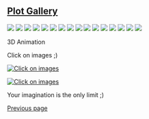 ## [Plot Gallery](PLOT_GALLERY.md)

<img src="https://github.com/Nelson-numerical-software/nelson-website/raw/master/images/gallery/butterfly.png">
<img src="https://github.com/Nelson-numerical-software/nelson-website/raw/master/images/gallery/france.png">
<img src="https://github.com/Nelson-numerical-software/nelson-website/raw/master/images/gallery/baboon_rot90.png">
<img src="https://github.com/Nelson-numerical-software/nelson-website/raw/master/images/gallery/bench_plot.png">
<img src="https://github.com/Nelson-numerical-software/nelson-website/raw/master/images/gallery/christmas.png">
<img src="https://github.com/Nelson-numerical-software/nelson-website/raw/master/images/gallery/colormap.png">
<img src="https://github.com/Nelson-numerical-software/nelson-website/raw/master/images/gallery/fractal.png">
<img src="https://github.com/Nelson-numerical-software/nelson-website/raw/master/images/gallery/spy_demo.png">
<img src="https://github.com/Nelson-numerical-software/nelson-website/raw/master/images/gallery/heart.png">
<img src="https://github.com/Nelson-numerical-software/nelson-website/raw/master/images/gallery/surf2.png">
<img src="https://github.com/Nelson-numerical-software/nelson-website/raw/master/images/gallery/cylinder.png">
<img src="https://github.com/Nelson-numerical-software/nelson-website/raw/master/images/gallery/cylinder2.png">
<img src="https://github.com/Nelson-numerical-software/nelson-website/raw/master/images/gallery/tubeplot.png">
<img src="https://github.com/Nelson-numerical-software/nelson-website/raw/master/images/gallery/plot3.png">
<img src="https://github.com/Nelson-numerical-software/nelson-website/raw/master/images/gallery/quiver.png">
<img src="https://github.com/Nelson-numerical-software/nelson-website/raw/master/images/gallery/sphere.png">

3D Animation

Click on images ;)

[![Click on images](https://i3.ytimg.com/vi/ziM-DlD3LOg/maxresdefault.jpg)](https://www.youtube.com/watch?v=ziM-DlD3LOg)

[![Click on images](https://i3.ytimg.com/vi/2WsfzBBxV4U/maxresdefault.jpg)](https://www.youtube.com/watch?v=2WsfzBBxV4U)

Your imagination is the only limit ;)

[Previous page](PLOTS.md)
